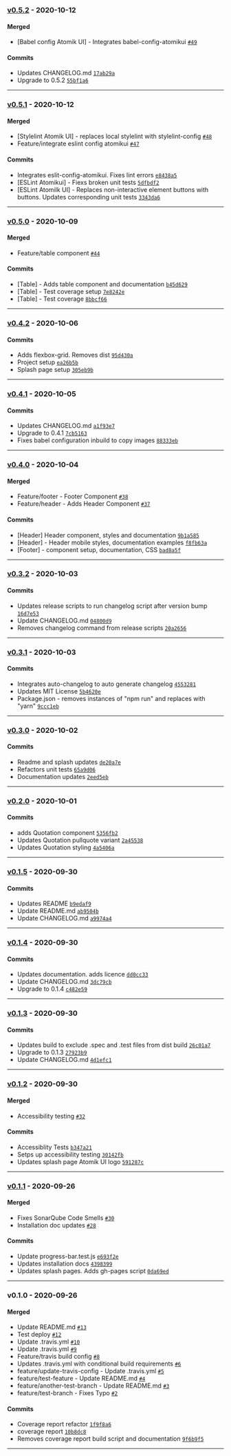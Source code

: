 <br />

### [v0.5.2](https://github.com/atomikui/atomikui-core/compare/v0.5.1...v0.5.2) - 2020-10-12

#### Merged

- [Babel config Atomik UI] - Integrates babel-config-atomikui [`#49`](https://github.com/atomikui/atomikui-core/pull/49)

#### Commits

- Updates CHANGELOG.md [`17ab29a`](https://github.com/atomikui/atomikui-core/commit/17ab29a2eabf248f7ccfc53744e962cbe3f696f4)
- Upgrade to 0.5.2 [`55bf1a6`](https://github.com/atomikui/atomikui-core/commit/55bf1a66fcdeb7dfb3a601dafca42b39cf02b23b)

<hr />

### [v0.5.1](https://github.com/atomikui/atomikui-core/compare/v0.5.0...v0.5.1) - 2020-10-12

#### Merged

- [Stylelint Atomik UI] - replaces local stylelint with stylelint-config [`#48`](https://github.com/atomikui/atomikui-core/pull/48)
- Feature/integrate eslint config atomikui [`#47`](https://github.com/atomikui/atomikui-core/pull/47)

#### Commits

- Integrates eslit-config-atomikui. Fixes lint errors [`e8438a5`](https://github.com/atomikui/atomikui-core/commit/e8438a552681fbebc3d700ac8ac54dcb516ba403)
- [ESLint Atomikui] - Fiexs broken unit tests [`5dfbdf2`](https://github.com/atomikui/atomikui-core/commit/5dfbdf2389294616a62fb49f064bcc815f2a156a)
- [ESLint Atomilk UI] - Replaces non-interactive element buttons with buttons. Updates corresponding unit tests [`3343da6`](https://github.com/atomikui/atomikui-core/commit/3343da6d6f02d5afc700e2be88aaf0d672fa0065)

<hr />

### [v0.5.0](https://github.com/atomikui/atomikui-core/compare/v0.4.2...v0.5.0) - 2020-10-09

#### Merged

- Feature/table component [`#44`](https://github.com/atomikui/atomikui-core/pull/44)

#### Commits

- [Table] - Adds table component and documentation [`b45d629`](https://github.com/atomikui/atomikui-core/commit/b45d6297cbd8d42a5ceb1622e8753a930f8096d5)
- [Table] - Test coverage setup [`7e8242e`](https://github.com/atomikui/atomikui-core/commit/7e8242e63e547cfd1060e8c0ff31def8ef318fc2)
- [Table] - Test coverage [`8bbcf66`](https://github.com/atomikui/atomikui-core/commit/8bbcf66ac7e2f8727d7ffdef97c6531bf03dcf97)

<hr />

### [v0.4.2](https://github.com/atomikui/atomikui-core/compare/v0.4.1...v0.4.2) - 2020-10-06

#### Commits

- Adds flexbox-grid. Removes dist [`95d430a`](https://github.com/atomikui/atomikui-core/commit/95d430a95a1af0415b355ed10aab5ab38b00db58)
- Project setup [`ea26b5b`](https://github.com/atomikui/atomikui-core/commit/ea26b5b183b9930346699eb09240027ac467c926)
- Splash page setup [`305eb9b`](https://github.com/atomikui/atomikui-core/commit/305eb9b4ae6e30e44d0bdfdcc1bbbf2ac0ae9f8d)

<hr />

### [v0.4.1](https://github.com/atomikui/atomikui-core/compare/v0.4.0...v0.4.1) - 2020-10-05

#### Commits

- Updates CHANGELOG.md [`a1f93e7`](https://github.com/atomikui/atomikui-core/commit/a1f93e77f0c43ff593ed48c705d3835442c378b2)
- Upgrade to 0.4.1 [`7cb5163`](https://github.com/atomikui/atomikui-core/commit/7cb516363b8459d7cf9da607341da2e27193c3d9)
- Fixes babel configuration inbuild to copy images [`88333eb`](https://github.com/atomikui/atomikui-core/commit/88333eb0403c2301b6cb35f040ae8191eb068056)

<hr />

### [v0.4.0](https://github.com/atomikui/atomikui-core/compare/v0.3.2...v0.4.0) - 2020-10-04

#### Merged

- Feature/footer - Footer Component [`#38`](https://github.com/atomikui/atomikui-core/pull/38)
- Feature/header - Adds Header Component [`#37`](https://github.com/atomikui/atomikui-core/pull/37)

#### Commits

- [Header] Header component, styles and documentation [`9b1a585`](https://github.com/atomikui/atomikui-core/commit/9b1a5854b2059c56b213624b1322ea3aa9db2f55)
- [Header] - Header mobile styles, documentation examples [`f8fb63a`](https://github.com/atomikui/atomikui-core/commit/f8fb63a62e175821f2eef76f6573178eca732adb)
- [Footer] - component setup, documentation, CSS [`bad8a5f`](https://github.com/atomikui/atomikui-core/commit/bad8a5f891590942d0f1ba2eafafe837d367e19f)

<hr />

### [v0.3.2](https://github.com/atomikui/atomikui-core/compare/v0.3.1...v0.3.2) - 2020-10-03

#### Commits

- Updates release scripts to run changelog script after version bump [`16d7e53`](https://github.com/atomikui/atomikui-core/commit/16d7e53fbd4e66cf7c7c1ac301cc56e903e136c8)
- Update CHANGELOG.md [`04800d9`](https://github.com/atomikui/atomikui-core/commit/04800d946bcc541f8e24fe66c0d7cd04a2f6dba8)
- Removes changelog command from release scripts [`20a2656`](https://github.com/atomikui/atomikui-core/commit/20a26564882ffd5840d62dd191efa110d6508202)

<hr />

### [v0.3.1](https://github.com/atomikui/atomikui-core/compare/v0.3.0...v0.3.1) - 2020-10-03

#### Commits

- Integrates auto-changelog to auto generate changelog [`4553281`](https://github.com/atomikui/atomikui-core/commit/4553281c9d5cee1df70d4f8ab9192dd76dd1382a)
- Updates MIT License [`5b4620e`](https://github.com/atomikui/atomikui-core/commit/5b4620ebad79c873945b4f2e5c0403f86876ea45)
- Package.json - removes instances of "npm run" and replaces with "yarn" [`9ccc1eb`](https://github.com/atomikui/atomikui-core/commit/9ccc1ebd1aff1e5894f0d17a07d5c7e1c012ff09)

<hr />

### [v0.3.0](https://github.com/atomikui/atomikui-core/compare/v0.2.0...v0.3.0) - 2020-10-02

#### Commits

- Readme and splash updates [`de20a7e`](https://github.com/atomikui/atomikui-core/commit/de20a7e84045a77a091f36a0cacba2e4e9c43ef6)
- Refactors unit tests [`65a9d06`](https://github.com/atomikui/atomikui-core/commit/65a9d06a1311e28b189e55355fd3f5c321d9d83b)
- Documentation updates [`2eed5eb`](https://github.com/atomikui/atomikui-core/commit/2eed5eb680cab04a53de4b0b6ec8a97ea17ad3db)

<hr />

### [v0.2.0](https://github.com/atomikui/atomikui-core/compare/v0.1.5...v0.2.0) - 2020-10-01

#### Commits

- adds Quotation component [`5356fb2`](https://github.com/atomikui/atomikui-core/commit/5356fb2dbfd5d48e545dc74980a95c6757115e2d)
- Updates Quotation pullquote variant [`2a45538`](https://github.com/atomikui/atomikui-core/commit/2a455381709e509755a18b6c29edb5f01ea430d3)
- Updates Quotation styling [`4a5406a`](https://github.com/atomikui/atomikui-core/commit/4a5406a0e5c4c2fd401a4890d89993476ddf7896)

<hr />

### [v0.1.5](https://github.com/atomikui/atomikui-core/compare/v0.1.4...v0.1.5) - 2020-09-30

#### Commits

- Updates README [`b9edaf9`](https://github.com/atomikui/atomikui-core/commit/b9edaf965341a06a932c5901b8c4709305dbd587)
- Update README.md [`ab9504b`](https://github.com/atomikui/atomikui-core/commit/ab9504b91b1ec302b2dac334acfde8c6f718d44b)
- Update CHANGELOG.md [`a9974a4`](https://github.com/atomikui/atomikui-core/commit/a9974a412460d76b87182a6c5929bd4c0ce1fce0)

<hr />

### [v0.1.4](https://github.com/atomikui/atomikui-core/compare/v0.1.3...v0.1.4) - 2020-09-30

#### Commits

- Updates documentation. adds licence [`dd0cc33`](https://github.com/atomikui/atomikui-core/commit/dd0cc335385f72e02f14a2ba41f7229b31e34796)
- Update CHANGELOG.md [`3dc79cb`](https://github.com/atomikui/atomikui-core/commit/3dc79cb03e44971c53bdbda606f3bbdeb1b26f20)
- Upgrade to 0.1.4 [`c482e59`](https://github.com/atomikui/atomikui-core/commit/c482e59b3685c3a578e8beb4f8be6e4e9c37c57b)

<hr />

### [v0.1.3](https://github.com/atomikui/atomikui-core/compare/v0.1.2...v0.1.3) - 2020-09-30

#### Commits

- Updates build to exclude .spec and .test files from dist build [`26c01a7`](https://github.com/atomikui/atomikui-core/commit/26c01a72b011bfee7db12524d61c27dba067e937)
- Upgrade to 0.1.3 [`27923b9`](https://github.com/atomikui/atomikui-core/commit/27923b9f3590d9b0ec38db2d57421bc78958a012)
- Update CHANGELOG.md [`4d1efc1`](https://github.com/atomikui/atomikui-core/commit/4d1efc13d00ed03f7ad32bf444c50fcaf2fe80e8)

<hr />

### [v0.1.2](https://github.com/atomikui/atomikui-core/compare/v0.1.1...v0.1.2) - 2020-09-30

#### Merged

- Accessibility testing [`#32`](https://github.com/atomikui/atomikui-core/pull/32)

#### Commits

- Accessiblity Tests [`b347a21`](https://github.com/atomikui/atomikui-core/commit/b347a21fef8ebd37c952b0ff44f364f5f34c3124)
- Setps up accessibility testing [`30142fb`](https://github.com/atomikui/atomikui-core/commit/30142fbffff445dd8e02aca77dcfc0655fc5155b)
- Updates splash page Atomik UI logo [`591287c`](https://github.com/atomikui/atomikui-core/commit/591287c786d102bd5861f860fb90ec9b1e8d6be3)

<hr />

### [v0.1.1](https://github.com/atomikui/atomikui-core/compare/v0.1.0...v0.1.1) - 2020-09-26

#### Merged

- Fixes SonarQube Code Smells [`#30`](https://github.com/atomikui/atomikui-core/pull/30)
- Installation doc updates [`#28`](https://github.com/atomikui/atomikui-core/pull/28)

#### Commits

- Update progress-bar.test.js [`e693f2e`](https://github.com/atomikui/atomikui-core/commit/e693f2e0b4549b122fdb70739f39c71305acd7c4)
- Updates installation docs [`4398399`](https://github.com/atomikui/atomikui-core/commit/43983999dfef2c10cae1790fd8f922eeed3b96b9)
- Updates splash pages. Adds gh-pages script [`0da69ed`](https://github.com/atomikui/atomikui-core/commit/0da69edad0d65cdfb4fdc62b5ecce23604b4407f)

<hr />

### v0.1.0 - 2020-09-26

#### Merged

- Update README.md [`#13`](https://github.com/atomikui/atomikui-core/pull/13)
- Test deploy [`#12`](https://github.com/atomikui/atomikui-core/pull/12)
- Update .travis.yml [`#10`](https://github.com/atomikui/atomikui-core/pull/10)
- Update .travis.yml [`#9`](https://github.com/atomikui/atomikui-core/pull/9)
- Feature/travis build config [`#8`](https://github.com/atomikui/atomikui-core/pull/8)
- Updates .travis.yml with conditional build requirements [`#6`](https://github.com/atomikui/atomikui-core/pull/6)
- feature/update-travis-config - Update .travis.yml [`#5`](https://github.com/atomikui/atomikui-core/pull/5)
- feature/test-feature - Update README.md [`#4`](https://github.com/atomikui/atomikui-core/pull/4)
- feature/another-test-branch - Update README.md [`#3`](https://github.com/atomikui/atomikui-core/pull/3)
- feature/test-branch - Fixes Typo [`#2`](https://github.com/atomikui/atomikui-core/pull/2)

#### Commits

- Coverage report refactor [`1f9f8a6`](https://github.com/atomikui/atomikui-core/commit/1f9f8a6b4978715136747f99139165851a7935f9)
- coverage report [`10b8dc8`](https://github.com/atomikui/atomikui-core/commit/10b8dc83b5e98c8d3e379045eac994610943724f)
- Removes coverage report build script and documentation [`9f6b9f5`](https://github.com/atomikui/atomikui-core/commit/9f6b9f5133573d886abfb03ab484cd9923656638)

<hr />
